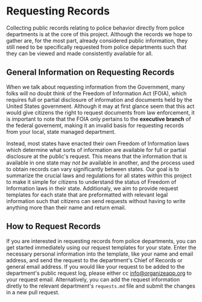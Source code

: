 # Requesting Records

Collecting public records relating to police behavior directly from police departments is at the core of this project. Although the records we hope to gather
are, for the most part, already considered public information, they still need to be specifically requested from police departments such that they can be viewed
and made consistently available for all.

## General Information on Requesting Records

When we talk about requesting information from the Government, many folks will no doubt think of the Freedom of Information Act (FOIA), which requires
full or partial disclosure of information and documents held by the United States government. Although it may at first glance seem that this act would give citizens
the right to request documents from law enforcement, it is important to note that the FOIA only pertains to the **executive branch** of the federal governemt, 
making it an invalid basis for requesting records from your local, state managed department.  

Instead, most states have enacted their own Freedom of Information laws which determine what sorts of information are available for full or partial disclosure at the
public's request. This means that the information that is available in one state may *not be* available in another, and the process used to obtain records can vary 
significantly between states. Our goal is to summarize the crucial laws and regulations for all states within this project to make it simple for citizens to understand
the status of Freedom of Information laws in their state. Additionaly, we aim to provide request templates for each state that are preformatted with relevant legal
information such that citizens can send requests without having to write anything more than their name and return email. 


## How to Request Records

If you are interested in requesting records from police departments, you can get started immediately using our request templates for your state. Enter the necessary 
personal information into the template, like your name and email address, and send the request to the department's Chief of Records or general email address. If you
would like your request to be added to the department's public request log, please either cc <info@organizeapp.org> to your request email. Alternatively, you can add
the request information diretly to the relevant department's `requests.md` file and submit the changes in a new pull request. 
